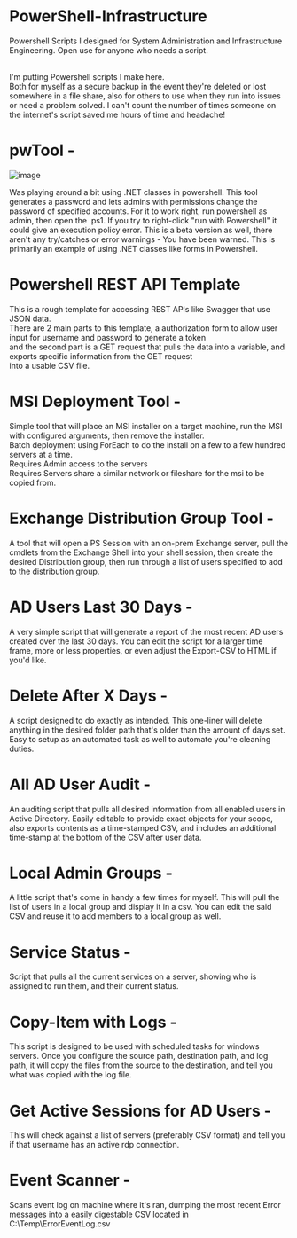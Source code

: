 # PowerShell-Infrastructure
Powershell Scripts I designed for System Administration and Infrastructure Engineering. Open use for anyone who needs a script.<br><br>

I'm putting Powershell scripts I make here. <br>
Both for myself as a secure backup in the event they're deleted or lost somewhere in a file share,
also for others to use when they run into issues or need a problem solved. I can't count the number
of times someone on the internet's script saved me hours of time and headache!

# pwTool -
![image](https://github.com/user-attachments/assets/89df6434-65eb-4bd5-ba60-c0ffb458cd3f)


  Was playing around a bit using .NET classes in powershell. This tool generates a password and lets admins with permissions change
  the password of specified accounts. For it to work right, run powershell as admin, then open the .ps1. If you try to right-click
  "run with Powershell" it could give an execution policy error. This is a beta version as well, there aren't any try/catches or
  error warnings - You have been warned. This is primarily an example of using .NET classes like forms in Powershell.

# Powershell REST API Template
  This is a rough template for accessing REST APIs like Swagger that use JSON data.<br>
  There are 2 main parts to this template, a authorization form to allow user input for username and password to generate a token<br>
  and the second part is a GET request that pulls the data into a variable, and exports specific information from the GET request<br>
  into a usable CSV file.

# MSI Deployment Tool -
  Simple tool that will place an MSI installer on a target machine, run the MSI with configured arguments, then remove the installer.<br>
  Batch deployment using ForEach to do the install on a few to a few hundred servers at a time. <br>
    Requires Admin access to the servers <br>
    Requires Servers share a similar network or fileshare for the msi to be copied from. <br>
    
# Exchange Distribution Group Tool -
  A tool that will open a PS Session with an on-prem Exchange server, pull the cmdlets from the Exchange Shell into your shell session,
  then create the desired Distribution group, then run through a list of users specified to add to the distribution group.

# AD Users Last 30 Days -
  A very simple script that will generate a report of the most recent AD users created over the last 30 days. You can edit the script for a larger time frame, more or
  less properties, or even adjust the Export-CSV to HTML if you'd like.

# Delete After X Days -
  A script designed to do exactly as intended. This one-liner will delete anything in the desired folder path that's older than the amount of days set. Easy to setup as 
  an automated task as well to automate you're cleaning duties.

# All AD User Audit -
  An auditing script that pulls all desired information from all enabled users in Active Directory. Easily editable to provide exact objects for your scope, also exports   contents as a time-stamped CSV, and includes an additional time-stamp at the bottom of the CSV after user data.

# Local Admin Groups -
  A little script that's come in handy a few times for myself. This will pull the list of users in a local group and display it in a csv. You can edit the said CSV and
  reuse it to add members to a local group as well.

# Service Status -
  Script that pulls all the current services on a server, showing who is assigned to run them, and their current status.

# Copy-Item with Logs - 
  This script is designed to be used with scheduled tasks for windows servers. Once you configure the source path, destination path, and log path, it will copy the files from the source to the destination, and tell you what was copied with the log file.

# Get Active Sessions for AD Users -
  This will check against a list of servers (preferably CSV format) and tell you if that username has an active rdp connection.

# Event Scanner -
  Scans event log on machine where it's ran, dumping the most recent Error messages into a easily digestable CSV located in C:\Temp\ErrorEventLog.csv
